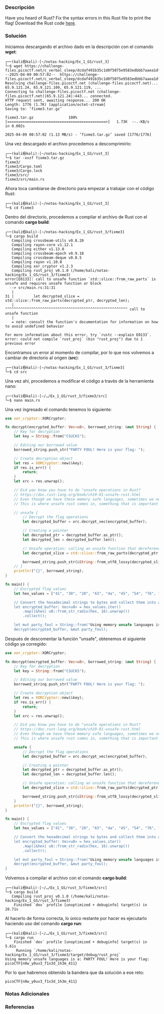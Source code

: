 ### Descripción
Have you heard of Rust? Fix the syntax errors in this Rust file to print the flag!
Download the Rust code [here](https://challenge-files.picoctf.net/c_verbal_sleep/dcdaf491b35c1d0f5075e9583edbbb7aaea1dffb6ad32bc000e4d87b5200ff7b/fixme3.tar.gz).
### Solución
Iniciamos descargando el archivo dado en la descripción con el comando **wget**:

```shell
┌──(kali㉿kali)-[~/notas-hacking/Ex_1_GS/rust_3]
└─$ wget https://challenge-files.picoctf.net/c_verbal_sleep/dcdaf491b35c1d0f5075e9583edbbb7aaea1dffb6ad32bc000e4d87b5200ff7b/fixme3.tar.gz
--2025-04-09 00:57:02--  https://challenge-files.picoctf.net/c_verbal_sleep/dcdaf491b35c1d0f5075e9583edbbb7aaea1dffb6ad32bc000e4d87b5200ff7b/fixme3.tar.gz
Resolving challenge-files.picoctf.net (challenge-files.picoctf.net)... 65.9.121.24, 65.9.121.109, 65.9.121.119, ...
Connecting to challenge-files.picoctf.net (challenge-files.picoctf.net)|65.9.121.24|:443... connected.
HTTP request sent, awaiting response... 200 OK
Length: 1776 (1.7K) [application/octet-stream]
Saving to: ‘fixme3.tar.gz’

fixme3.tar.gz                100%[=============================================>]   1.73K  --.-KB/s    in 0.002s  

2025-04-09 00:57:02 (1.13 MB/s) - ‘fixme3.tar.gz’ saved [1776/1776]
```

Una vez descargado el archivo procedemos a descomprimirlo:

```shell
┌──(kali㉿kali)-[~/notas-hacking/Ex_1_GS/rust_3]
└─$ tar -xvzf fixme3.tar.gz 
fixme3/
fixme3/Cargo.toml
fixme3/Cargo.lock
fixme3/src/
fixme3/src/main.rs
```

Ahora toca cambiarse de directorio para empezar a trabajar con el código Rust:

```shell
┌──(kali㉿kali)-[~/notas-hacking/Ex_1_GS/rust_3]
└─$ cd fixme3 
```

Dentro del directorio, procedemos a compilar el archivo de Rust con el comando **cargo build**:

```shell
┌──(kali㉿kali)-[~/notas-hacking/Ex_1_GS/rust_3/fixme3]
└─$ cargo build
   Compiling crossbeam-utils v0.8.20
   Compiling rayon-core v1.12.1
   Compiling either v1.13.0
   Compiling crossbeam-epoch v0.9.18
   Compiling crossbeam-deque v0.8.5
   Compiling rayon v1.10.0
   Compiling xor_cryptor v1.2.3
   Compiling rust_proj v0.1.0 (/home/kali/notas-hacking/Ex_1_GS/rust_3/fixme3)
error[E0133]: call to unsafe function `std::slice::from_raw_parts` is unsafe and requires unsafe function or block
  --> src/main.rs:31:31
   |
31 |         let decrypted_slice = std::slice::from_raw_parts(decrypted_ptr, decrypted_len);
   |                               ^^^^^^^^^^^^^^^^^^^^^^^^^^^^^^^^^^^^^^^^^^^^^^^^^^^^^^^^ call to unsafe function
   |
   = note: consult the function's documentation for information on how to avoid undefined behavior

For more information about this error, try `rustc --explain E0133`.
error: could not compile `rust_proj` (bin "rust_proj") due to 1 previous error
```

Encontramos un error al momento de compilar, por lo que nos volvemos a cambiar de directorio al origen (**src**):

```shell
┌──(kali㉿kali)-[~/notas-hacking/Ex_1_GS/rust_3/fixme3]
└─$ cd src 
```

Una vez ahí, procedemos a modificar el código a través de la herramienta nano:

```shell
┌──(kali㉿kali)-[~/…/Ex_1_GS/rust_3/fixme3/src]
└─$ nano main.rs 
```

Una vez ingresado el comando tenemos lo siguiente:

```rust
use xor_cryptor::XORCryptor;

fn decrypt(encrypted_buffer: Vec<u8>, borrowed_string: &mut String) {
    // Key for decryption
    let key = String::from("CSUCKS");

    // Editing our borrowed value
    borrowed_string.push_str("PARTY FOUL! Here is your flag: ");

    // Create decryption object
    let res = XORCryptor::new(&key);
    if res.is_err() {
        return;
    }
    let xrc = res.unwrap();

    // Did you know you have to do "unsafe operations in Rust?
    // https://doc.rust-lang.org/book/ch19-01-unsafe-rust.html
    // Even though we have these memory safe languages, sometimes we need to do things outside of the rules
    // This is where unsafe rust comes in, something that is important to know about in order to keep things in pe>

    // unsafe {
        // Decrypt the flag operations 
        let decrypted_buffer = xrc.decrypt_vec(encrypted_buffer);

        // Creating a pointer 
        let decrypted_ptr = decrypted_buffer.as_ptr();
        let decrypted_len = decrypted_buffer.len();

        // Unsafe operation: calling an unsafe function that dereferences a raw pointer
        let decrypted_slice = std::slice::from_raw_parts(decrypted_ptr, decrypted_len);

        borrowed_string.push_str(&String::from_utf8_lossy(decrypted_slice));
    // }
    println!("{}", borrowed_string);
}

fn main() {
    // Encrypted flag values
    let hex_values = ["41", "30", "20", "63", "4a", "45", "54", "76", "12", "90", "7e", "53", "63", "e1", "01", "3>

    // Convert the hexadecimal strings to bytes and collect them into a vector
    let encrypted_buffer: Vec<u8> = hex_values.iter()
        .map(|&hex| u8::from_str_radix(hex, 16).unwrap())
        .collect();

    let mut party_foul = String::from("Using memory unsafe languages is a: ");
    decrypt(encrypted_buffer, &mut party_foul);
```

Después de descomentar la función "unsafe", obtenemos el siguiente código ya corregido:

```rust
use xor_cryptor::XORCryptor;

fn decrypt(encrypted_buffer: Vec<u8>, borrowed_string: &mut String) {
    // Key for decryption
    let key = String::from("CSUCKS");

    // Editing our borrowed value
    borrowed_string.push_str("PARTY FOUL! Here is your flag: ");

    // Create decryption object
    let res = XORCryptor::new(&key);
    if res.is_err() {
        return;
    }
    let xrc = res.unwrap();

    // Did you know you have to do "unsafe operations in Rust?
    // https://doc.rust-lang.org/book/ch19-01-unsafe-rust.html
    // Even though we have these memory safe languages, sometimes we need to do things outside of the rules
    // This is where unsafe rust comes in, something that is important to know about in order to keep things in pe>

    unsafe {
        // Decrypt the flag operations 
        let decrypted_buffer = xrc.decrypt_vec(encrypted_buffer);

        // Creating a pointer 
        let decrypted_ptr = decrypted_buffer.as_ptr();
        let decrypted_len = decrypted_buffer.len();

        // Unsafe operation: calling an unsafe function that dereferences a raw pointer
        let decrypted_slice = std::slice::from_raw_parts(decrypted_ptr, decrypted_len);

        borrowed_string.push_str(&String::from_utf8_lossy(decrypted_slice));
    }
    println!("{}", borrowed_string);
}

fn main() {
    // Encrypted flag values
    let hex_values = ["41", "30", "20", "63", "4a", "45", "54", "76", "12", "90", "7e", "53", "63", "e1", "01", "3>

    // Convert the hexadecimal strings to bytes and collect them into a vector
    let encrypted_buffer: Vec<u8> = hex_values.iter()
        .map(|&hex| u8::from_str_radix(hex, 16).unwrap())
        .collect();

    let mut party_foul = String::from("Using memory unsafe languages is a: ");
    decrypt(encrypted_buffer, &mut party_foul);
}
```

Volvemos a compilar el archivo con el comando **cargo build**:

```shell
┌──(kali㉿kali)-[~/…/Ex_1_GS/rust_3/fixme3/src]
└─$ cargo build
   Compiling rust_proj v0.1.0 (/home/kali/notas-hacking/Ex_1_GS/rust_3/fixme3)
    Finished `dev` profile [unoptimized + debuginfo] target(s) in 20.71s
```

Al hacerlo de forma correcta, lo único restante por hacer es ejecutarlo haciendo uso del comando **cargo run**:

```shell
┌──(kali㉿kali)-[~/…/Ex_1_GS/rust_3/fixme3/src]
└─$ cargo run  
    Finished `dev` profile [unoptimized + debuginfo] target(s) in 5.61s
     Running `/home/kali/notas-hacking/Ex_1_GS/rust_3/fixme3/target/debug/rust_proj`
Using memory unsafe languages is a: PARTY FOUL! Here is your flag: picoCTF{n0w_y0uv3_f1x3d_1h3m_411}
```

Por lo que habremos obtenido la bandera que da solución a ese reto:

```
picoCTF{n0w_y0uv3_f1x3d_1h3m_411}
```
### Notas Adicionales

### Referencias